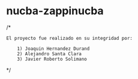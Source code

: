 # nucba-zappinucba

/*

    El proyecto fue realizado en su integridad por:

        1) Joaquin Hernandez Durand
        2) Alejandro Santa Clara
        3) Javier Roberto Solimano


*/
